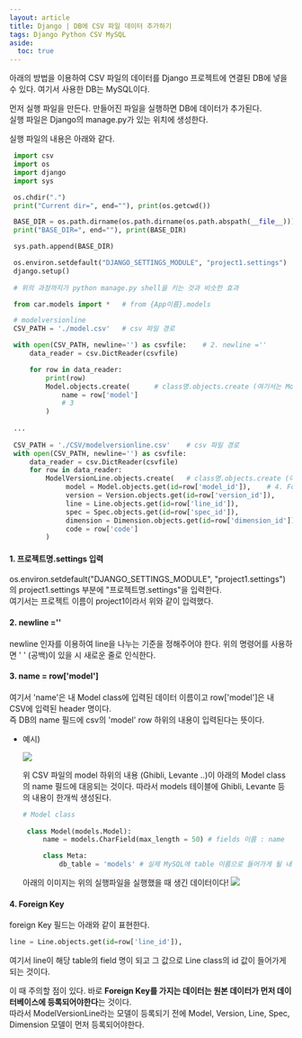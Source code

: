 ```yaml
---
layout: article
title: Django | DB에 CSV 파일 데이터 추가하기
tags: Django Python CSV MySQL
aside:
  toc: true
---
```


아래의 방법을 이용하여 CSV 파일의 데이터를 Django 프로젝트에 연결된 DB에 넣을 수 있다. 여기서 사용한 DB는 MySQL이다.

먼저 실행 파일을 만든다. 만들어진 파일을 실행하면 DB에 데이터가 추가된다. <br>
실행 파일은 Django의 manage.py가 있는 위치에 생성한다.

실행 파일의 내용은 아래와 같다.

```python
 import csv
 import os
 import django
 import sys

 os.chdir(".")
 print("Current dir=", end=""), print(os.getcwd())

 BASE_DIR = os.path.dirname(os.path.dirname(os.path.abspath(__file__)))
 print("BASE_DIR=", end=""), print(BASE_DIR)

 sys.path.append(BASE_DIR)

 os.environ.setdefault("DJANGO_SETTINGS_MODULE", "project1.settings")   # 1. 프로젝트명.settings 입력
 django.setup()
 
 # 위의 과정까지가 python manage.py shell을 키는 것과 비슷한 효과

 from car.models import *   # from {App이름}.models

 # modelversionline
 CSV_PATH = './model.csv'   # csv 파일 경로

 with open(CSV_PATH, newline='') as csvfile:	# 2. newline =''
     data_reader = csv.DictReader(csvfile)

     for row in data_reader:
         print(row)
         Model.objects.create(		# class명.objects.create (여기서는 Model이 class 이름)
             name = row['model']
             # 3
         )
 
 ...     
         
 CSV_PATH = './CSV/modelversionline.csv'    # csv 파일 경로        
 with open(CSV_PATH, newline='') as csvfile:    
     data_reader = csv.DictReader(csvfile)
     for row in data_reader:
         ModelVersionLine.objects.create(   # class명.objects.create (여기서는 ModelVersionLine이 class 이름)
              model = Model.objects.get(id=row['model_id']),    # 4. Foreign Key
              version = Version.objects.get(id=row['version_id']),
              line = Line.objects.get(id=row['line_id']),
              spec = Spec.objects.get(id=row['spec_id']),
              dimension = Dimension.objects.get(id=row['dimension_id']),
              code = row['code']
         )
```


#### 1. 프로젝트명.settings 입력
os.environ.setdefault("DJANGO_SETTINGS_MODULE", "project1.settings")의 project1.settings 부분에 "프로젝트명.settings"을 입력한다. <br>
여기서는 프로젝트 이름이 project1이라서 위와 같이 입력했다.

#### 2. newline =''
newline 인자를 이용하여 line을 나누는 기준을 정해주어야 한다. 위의 명령어를 사용하면 ' ' (공백)이 있을 시 새로운 줄로 인식한다.


#### 3. name = row['model']
여기서 'name'은 내 Model class에 입력된 데이터 이름이고 row['model']은 내 CSV에 입력된 header 명이다. <br>
즉 DB의 name 필드에 csv의 'model' row 하위의 내용이 입력된다는 뜻이다.

- 예시)

  ![](https://images.velog.io/images/2cong/post/1b42eb94-37e2-401b-9d91-2bf93903788c/image.png)
  
  위 CSV 파일의 model 하위의 내용 (Ghibli, Levante ..)이 아래의 Model class의 name 필드에 대응되는 것이다. 따라서 models 테이블에 Ghibli, Levante 등 의 내용이 한개씩 생성된다.

  ```python
  # Model class
   
   class Model(models.Model):
       name = models.CharField(max_length = 50) # fields 이름 : name
  
       class Meta:
           db_table = 'models' # 실제 MySQL에 table 이름으로 들어가게 될 내용
  ```
  
  아래의 이미지는 위의 실행파일을 실행했을 때 생긴 데이터이다!
  ![](https://images.velog.io/images/2cong/post/1983ccfa-bdd4-427a-a64a-c16718f75445/image.png)

#### 4. Foreign Key

foreign Key 필드는 아래와 같이 표현한다.
```python
line = Line.objects.get(id=row['line_id']),
```

여기서 line이 해당 table의 field 명이 되고 그 값으로 Line class의 id 값이 들어가게 되는 것이다.

이 때 주의할 점이 있다. 바로 **Foreign Key를 가지는 데이터는 원본 데이터가 먼저 데이터베이스에 등록되어야한다**는 것이다. <br>
따라서 ModelVersionLine라는 모델이 등록되기 전에 Model, Version, Line, Spec, Dimension 모델이 먼저 등록되어야한다.
 <br>
 <br>